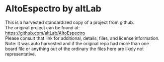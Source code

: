 
# AltoEspectro by altLab  
This is a harvested standardized copy of a project from github.  
The original project can be found at:  
https://github.com/altLab/AltoEspectro  
Please consult that link for additional, details, files, and license information.  
Note: It was auto harvested and if the original repo had more than one board file or anything out of the ordinary the files here are likely not representative.  
    